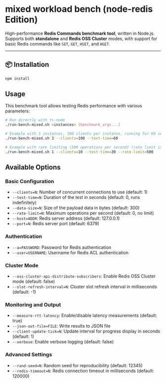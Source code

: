 # mixed workload bench (node-redis Edition)

High-performance **Redis Commands benchmark tool**, written in Node.js.  
Supports both **standalone** and **Redis OSS Cluster** modes, with support for basic Redis commands like `SET`, `GET`, `HSET`, and `HGET`.

--- 

## 📦 Installation

```bash
npm install
```

## Usage

This benchmark tool allows testing Redis performance with various parameters:

```bash
# Run directly with ts-node
./run-bench-mixed.sh <instances> [benchmark_args...]

# Example with 3 instances, 100 clients per instance, running for 60 seconds
./run-bench-mixed.sh 3 --clients=100 --test-time=60

# Example with rate limiting (500 operations per second) (rate limit is per instance)
./run-bench-mixed.sh 1 --clients=10 --test-time=30 --rate-limit=500
```

## Available Options

### Basic Configuration
- `--clients=N`: Number of concurrent connections to use (default: 1)
- `--test-time=N`: Duration of the test in seconds (default: 0, runs indefinitely)
- `--data-size=N`: Size of the payload data in bytes (default: 300)
- `--rate-limit=N`: Maximum operations per second (default: 0, no limit)
- `--host=ADDR`: Redis server address (default: 127.0.0.1)
- `--port=N`: Redis server port (default: 6379)

### Authentication
- `--a=PASSWORD`: Password for Redis authentication
- `--user=USERNAME`: Username for Redis ACL authentication

### Cluster Mode
- `--oss-cluster-api-distribute-subscribers`: Enable Redis OSS Cluster mode (default: false)
- `--slot-refresh-interval=N`: Cluster slot refresh interval in milliseconds (default: -1)

### Monitoring and Output
- `--measure-rtt-latency`: Enable/disable latency measurements (default: true)
- `--json-out-file=FILE`: Write results to JSON file
- `--client-update-tick=N`: Update interval for progress display in seconds (default: 1)
- `--verbose`: Enable verbose logging (default: false)

### Advanced Settings
- `--rand-seed=N`: Random seed for reproducibility (default: 12345)
- `--redis-timeout=N`: Redis connection timeout in milliseconds (default: 120000)
